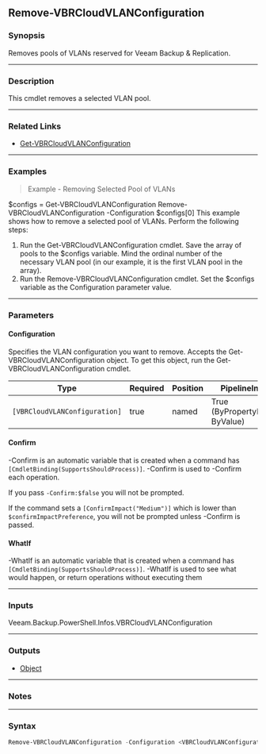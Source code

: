 Remove-VBRCloudVLANConfiguration
--------------------------------

### Synopsis
Removes pools of VLANs reserved for Veeam Backup & Replication.

---

### Description

This cmdlet removes a selected VLAN pool.

---

### Related Links
* [Get-VBRCloudVLANConfiguration](Get-VBRCloudVLANConfiguration)

---

### Examples
> Example - Removing Selected Pool of VLANs

$configs = Get-VBRCloudVLANConfiguration
Remove-VBRCloudVLANConfiguration -Configuration $configs[0]
This example shows how to remove a selected pool of VLANs.
Perform the following steps:
1. Run the Get-VBRCloudVLANConfiguration cmdlet. Save the array of pools to the $configs variable. Mind the ordinal number of the necessary VLAN pool (in our example, it is the first VLAN pool in the array).
2. Run the Remove-VBRCloudVLANConfiguration cmdlet. Set the $configs variable as the Configuration parameter value.

---

### Parameters
#### **Configuration**
Specifies the VLAN configuration you want to remove. Accepts the Get-VBRCloudVLANConfiguration object. To get this object, run the Get-VBRCloudVLANConfiguration cmdlet.

|Type                         |Required|Position|PipelineInput                 |
|-----------------------------|--------|--------|------------------------------|
|`[VBRCloudVLANConfiguration]`|true    |named   |True (ByPropertyName, ByValue)|

#### **Confirm**
-Confirm is an automatic variable that is created when a command has ```[CmdletBinding(SupportsShouldProcess)]```.
-Confirm is used to -Confirm each operation.

If you pass ```-Confirm:$false``` you will not be prompted.

If the command sets a ```[ConfirmImpact("Medium")]``` which is lower than ```$confirmImpactPreference```, you will not be prompted unless -Confirm is passed.

#### **WhatIf**
-WhatIf is an automatic variable that is created when a command has ```[CmdletBinding(SupportsShouldProcess)]```.
-WhatIf is used to see what would happen, or return operations without executing them

---

### Inputs
Veeam.Backup.PowerShell.Infos.VBRCloudVLANConfiguration

---

### Outputs
* [Object](https://learn.microsoft.com/en-us/dotnet/api/System.Object)

---

### Notes

---

### Syntax
```PowerShell
Remove-VBRCloudVLANConfiguration -Configuration <VBRCloudVLANConfiguration> [-Confirm] [-WhatIf] [<CommonParameters>]
```
